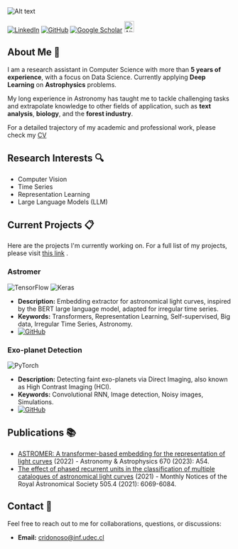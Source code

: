 <img title="a title" alt="Alt text" src="https://github.com/cridonoso/cridonoso/blob/main/banner%20github.png?raw=true">

[![LinkedIn](https://img.shields.io/badge/linkedin-%230077B5.svg?style=for-the-badge&logo=linkedin&logoColor=white)](www.linkedin.com/in/cristóbal-rodrigo-donoso-oliva-9892aa2a6) [![GitHub](https://img.shields.io/badge/github-%23121011.svg?style=for-the-badge&logo=github&logoColor=white)](https://github.com/cridonoso/cridonoso/blob/a1905ebfcfb452b0b5aad1eb1bbb0ec2674da543/donoso-cv-oct-2024.pdf) [![Google Scholar](https://img.shields.io/badge/Google%20Scholar-4285F4?style=for-the-badge&logo=google-scholar&logoColor=white)](https://scholar.google.cl/citations?user=33OH45MAAAAJ&hl=es&oi=ao) <a href="https://orcid.org/0009-0006-3064-8002">
<img title="orcid" width="22" height="25" alt="Alt text" src="https://github.com/cridonoso/cridonoso/blob/main/orcid.png?raw=true">
</a>

## About Me :raising_hand:

I am a research assistant in Computer Science with more than **5 years of experience**, with a focus on Data Science. Currently applying **Deep Learning** on **Astrophysics** problems.

My long experience in Astronomy has taught me to tackle challenging tasks and extrapolate knowledge to other fields of application, such as **text analysis**, **biology**, and the **forest industry**.

For a detailed trajectory of my academic and professional work, please check my [CV](https://github.com/cridonoso/cridonoso/blob/main/donoso-cv-oct-2024.pdf)

## Research Interests :mag:
- Computer Vision
- Time Series
- Representation Learning
- Large Language Models (LLM)

## Current Projects :clipboard:
Here are the projects I'm currently working on. For a full list of my projects, please visit [this link](https://cridonoso.github.io/) .

### Astromer
![TensorFlow](https://img.shields.io/badge/TensorFlow-%23FF6F00.svg?style=for-the-badge&logo=TensorFlow&logoColor=white) ![Keras](https://img.shields.io/badge/Keras-%23D00000.svg?style=for-the-badge&logo=Keras&logoColor=white)
- **Description:** Embedding extractor for astronomical light curves, inspired by the BERT large language model, adapted for irregular time series.
- **Keywords:** Transformers, Representation Learning, Self-supervised, Big data, Irregular Time Series, Astronomy.
- [![GitHub](https://badgen.net/badge/icon/github?icon=github&label)](https://github.com/astromer-science)



### Exo-planet Detection
![PyTorch](https://img.shields.io/badge/PyTorch-%23EE4C2C.svg?style=for-the-badge&logo=PyTorch&logoColor=white)
- **Description:** Detecting faint exo-planets via Direct Imaging, also known as High Contrast Imaging (HCI).
- **Keywords:** Convolutional RNN, Image detection, Noisy images, Simulations.
- [![GitHub](https://badgen.net/badge/icon/github?icon=github&label)](https://github.com/yemsnucleus/)

## Publications :books:

- [ASTROMER: A transformer-based embedding for the representation of light curves](https://www.aanda.org/articles/aa/abs/2023/02/aa43928-22/aa43928-22.html) (2022) - Astronomy & Astrophysics 670 (2023): A54.
- [The effect of phased recurrent units in the classification of multiple catalogues of astronomical light curves](https://academic.oup.com/mnras/article/505/4/6069/6296444) (2021) - Monthly Notices of the Royal Astronomical Society 505.4 (2021): 6069-6084.

## Contact :email:

Feel free to reach out to me for collaborations, questions, or discussions:

- **Email:** cridonoso@inf.udec.cl
